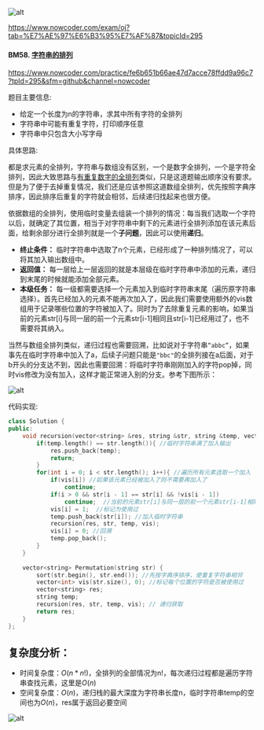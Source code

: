 ![alt](https://uploadfiles.nowcoder.com/bm/top101-head.jpg)

https://www.nowcoder.com/exam/oj?tab=%E7%AE%97%E6%B3%95%E7%AF%87&topicId=295

#### BM58. [字符串的排列](https://www.nowcoder.com/practice/fe6b651b66ae47d7acce78ffdd9a96c7?tpId=295&sfm=github&channel=nowcoder)

https://www.nowcoder.com/practice/fe6b651b66ae47d7acce78ffdd9a96c7?tpId=295&sfm=github&channel=nowcoder


题目主要信息:
- 给定一个长度为n的字符串，求其中所有字符的全排列
- 字符串中可能有重复字符，打印顺序任意
- 字符串中只包含大小写字母

具体思路:

都是求元素的全排列，字符串与数组没有区别，一个是数字全排列，一个是字符全排列，因此大致思路与[有重复数字的全排列](https://blog.nowcoder.net/n/70989034627c48b1afa157351391a414)类似，只是这道题输出顺序没有要求。但是为了便于去掉重复情况，我们还是应该参照这道数组全排列，优先按照字典序排序，因此排序后重复的字符就会相邻，后续递归找起来也很方便。

依据数组的全排列，使用临时变量去组装一个排列的情况：每当我们选取一个字符以后，就确定了其位置，相当于对字符串中剩下的元素进行全排列添加在该元素后面，给剩余部分进行全排列就是一个**子问题**，因此可以使用**递归**。

- **终止条件：** 临时字符串中选取了n个元素，已经形成了一种排列情况了，可以将其加入输出数组中。
- **返回值：** 每一层给上一层返回的就是本层级在临时字符串中添加的元素，递归到末尾的时候就能添加全部元素。
- **本级任务：** 每一级都需要选择一个元素加入到临时字符串末尾（遍历原字符串选择）。首先已经加入的元素不能再次加入了，因此我们需要使用额外的vis数组用于记录哪些位置的字符被加入了。同时为了去除重复元素的影响，如果当前的元素str[i]与同一层的前一个元素str[i-1]相同且str[i-1]已经用过了，也不需要将其纳入。

当然与数组全排列类似，递归过程也需要回溯，比如说对于字符串`“abbc”`，如果事先在临时字符串中加入了a，后续子问题只能是`"bbc"`的全排列接在a后面，对于b开头的分支达不到，因此也需要回溯：将临时字符串刚刚加入的字符pop掉，同时vis修改为没有加入，这样才能正常进入别的分支。参考下图所示：

![alt](https://uploadfiles.nowcoder.com/images/20220217/397721558_1645095341704/19E2BA24ABDB21A902CF8B8C5C9AE60E)

代码实现:
```cpp
class Solution {
public:
    void recursion(vector<string> &res, string &str, string &temp, vector<int> &vis){
        if(temp.length() == str.length()){ //临时字符串满了加入输出
            res.push_back(temp);
            return;
        }
        for(int i = 0; i < str.length(); i++){ //遍历所有元素选取一个加入
            if(vis[i]) //如果该元素已经被加入了则不需要再加入了
                continue;
            if(i > 0 && str[i - 1] == str[i] && !vis[i - 1])
                continue;  //当前的元素str[i]与同一层的前一个元素str[i-1]相同且str[i-1]已经用过了
            vis[i] = 1;  //标记为使用过
            temp.push_back(str[i]); //加入临时字符串
            recursion(res, str, temp, vis);
            vis[i] = 0; //回溯
            temp.pop_back();
        }
    }
    
    vector<string> Permutation(string str) {
        sort(str.begin(), str.end()); //先按字典序排序，使重复字符串相邻
        vector<int> vis(str.size(), 0); //标记每个位置的字符是否被使用过
        vector<string> res;
        string temp;
        recursion(res, str, temp, vis); // 递归获取
        return res;
    }
};
```

## 复杂度分析：
- 时间复杂度：$O(n*n!)$，全排列的全部情况为n!，每次递归过程都是遍历字符串查找元素，这里是$O(n)$
- 空间复杂度：$O(n)$，递归栈的最大深度为字符串长度n，临时字符串temp的空间也为$O(n)$，res属于返回必要空间

![alt](https://uploadfiles.nowcoder.com/bm/top101-tail.jpg)